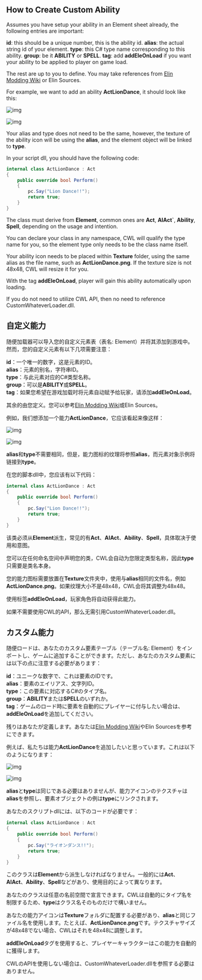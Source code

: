 ## How to Create Custom Ability

Assumes you have setup your ability in an Element sheet already, the following entries are important:

**id**: this should be a unique number, this is the ability id.
**alias**: the actual string id of your element.
**type**: this C# type name corresponding to this ability.
**group**: be it **ABILITY** or **SPELL**.
**tag**: add **addEleOnLoad** if you want your ability to be applied to player on game load.

The rest are up to you to define. You may take references from [Elin Modding Wiki](https://elin-modding-resources.github.io/Elin.Docs/) or Elin Sources.

For example, we want to add an ability **ActLionDance**, it should look like this:

![img](https://i.postimg.cc/90PTN1r1/doc-custom-ele.png)

![img](https://i.postimg.cc/XY6Nv31Z/image.png)

Your alias and type does not need to be the same, however, the texture of the ability icon will be using the **alias**, and the element object will be linked to **type**.

In your script dll, you should have the following code:
```cs
internal class ActLionDance : Act
{
    public override bool Perform()
    {
        pc.Say("Lion Dance!!");
        return true;
    }
}
```

The class must derive from **Element**, common ones are **Act**, **AIAct`**, **Ability**, **Spell**, depending on the usage and intention.

You can declare your class in any namespace, CWL will qualify the type name for you, so the element type only needs to be the class name itself.

Your ability icon needs to be placed within **Texture** folder, using the same alias as the file name, such as **ActLionDance.png**. If the texture size is not 48x48, CWL will resize it for you.

With the tag **addEleOnLoad**, player will gain this ability automatically upon loading.

If you do not need to utilize CWL API, then no need to reference CustomWhateverLoader.dll.

## 自定义能力

随便加载器可以导入您的自定义元素表（表名: Element）并将其添加到游戏中。然而，您的自定义元素有以下几项需要注意：

**id**：一个唯一的数字，这是元素的ID。  
**alias**：元素的别名，字符串ID。  
**type**：与此元素对应的C#类型名称。  
**group**：可以是**ABILITY**或**SPELL**。  
**tag**：如果您希望在游戏加载时将元素自动赋予给玩家，请添加**addEleOnLoad**。

其余的由您定义。您可以参考[Elin Modding Wiki](https://elin-modding-resources.github.io/Elin.Docs/)或Elin Sources。

例如，我们想添加一个能力**ActLionDance**，它应该看起来像这样：

![img](https://i.postimg.cc/90PTN1r1/doc-custom-ele.png)

![img](https://i.postimg.cc/XY6Nv31Z/image.png)

**alias**和**type**不需要相同，但是，能力图标的纹理将参照**alias**，而元素对象示例将链接到**type**。

在您的脚本dll中，您应该有以下代码：
```cs
internal class ActLionDance : Act
{
    public override bool Perform()
    {
        pc.Say("Lion Dance!!");
        return true;
    }
}
```

该类必须从**Element**派生，常见的有**Act**、**AIAct**、**Ability**、**Spell**，具体取决于使用和意图。

您可以在任何命名空间中声明您的类，CWL会自动为您限定类型名称，因此**type**只需要是类名本身。

您的能力图标需要放置在**Texture**文件夹中，使用与**alias**相同的文件名，例如**ActLionDance.png**。如果纹理大小不是48x48，CWL会将其调整为48x48。

使用标签**addEleOnLoad**，玩家角色将自动获得此能力。

如果不需要使用CWL的API，那么无需引用CustomWhateverLoader.dll。

## カスタム能力

随便ロードは、あなたのカスタム要素テーブル（テーブル名: Element）をインポートし、ゲームに追加することができます。ただし、あなたのカスタム要素には以下の点に注意する必要があります：

**id**：ユニークな数字で、これは要素のIDです。  
**alias**：要素のエイリアス、文字列ID。  
**type**：この要素に対応するC#のタイプ名。  
**group**：**ABILITY**または**SPELL**のいずれか。  
**tag**：ゲームのロード時に要素を自動的にプレイヤーに付与したい場合は、**addEleOnLoad**を追加してください。

残りはあなたが定義します。あなたは[Elin Modding Wiki](https://elin-modding-resources.github.io/Elin.Docs/)やElin Sourcesを参考にできます。

例えば、私たちは能力**ActLionDance**を追加したいと思っています。これは以下のようになります：

![img](https://i.postimg.cc/90PTN1r1/doc-custom-ele.png)

![img](https://i.postimg.cc/XY6Nv31Z/image.png)

**alias**と**type**は同じである必要はありませんが、能力アイコンのテクスチャは**alias**を参照し、要素オブジェクトの例は**type**にリンクされます。

あなたのスクリプトdllには、以下のコードが必要です：
```cs
internal class ActLionDance : Act
{
    public override bool Perform()
    {
        pc.Say("ライオンダンス!!");
        return true;
    }
}
```

このクラスは**Element**から派生しなければなりません。一般的には**Act**、**AIAct**、**Ability**、**Spell**などがあり、使用目的によって異なります。

あなたのクラスは任意の名前空間で宣言できます。CWLは自動的にタイプ名を制限するため、**type**はクラス名そのものだけで構いません。

あなたの能力アイコンは**Texture**フォルダに配置する必要があり、**alias**と同じファイル名を使用します。たとえば、**ActLionDance.png**です。テクスチャサイズが48x48でない場合、CWLはそれを48x48に調整します。

**addEleOnLoad**タグを使用すると、プレイヤーキャラクターはこの能力を自動的に獲得します。

CWLのAPIを使用しない場合は、CustomWhateverLoader.dllを参照する必要はありません。